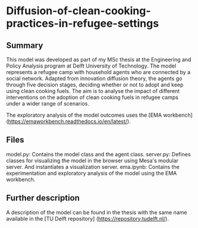 # Diffusion-of-clean-cooking-practices-in-refugee-settings

## Summary
This model was developed as part of my MSc thesis at the Engineering and Policy Analysis program at Delft University of Technology. 
The model represents a refugee camp with household agents who are connected by a social network. Adapted from innovation diffusion theory, the agents go through five decision stages, deciding whether or not to adopt and keep using clean cooking fuels.
The aim is to analyse the impact of different interventions on the adoption of clean cooking fuels in refugee camps under a wider range of scenarios. 

The exploratory analysis of the model outcomes uses the [EMA workbench] (https://emaworkbench.readthedocs.io/en/latest/).


## Files

model.py: Contains the model class and the agent class.
server.py: Defines classes for visualizing the model in the browser using Mesa's modular server. And instantiates a visualization server.
ema.ipynb: Contains the experimentation and exploratory analysis of the model using the EMA workbench.


## Further description
A description of the model can be found in the thesis with the same name available in the [TU Delft repository] (https://repository.tudelft.nl/).
